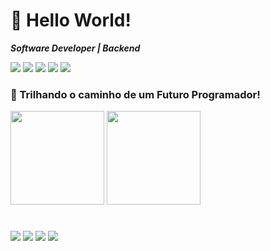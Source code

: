 # 👋 Hello World!
_**Software Developer | Backend**_

<div style="display: inline_block">
    <img aling="center" src="https://img.shields.io/badge/Java-ED8B00?style=for-the-badge&logo=openjdk&logoColor=white"/>
    <img aling="center" src="https://img.shields.io/badge/Python-14354C?style=for-the-badge&logo=python&logoColor=white"/>
    <img aling="center" src="https://img.shields.io/badge/Go-00ADD8?style=for-the-badge&logo=go&logoColor=white">
    <img aling="center" src="https://img.shields.io/badge/Flutter-02569B?style=for-the-badge&logo=flutter&logoColor=white">
    <img aling="center" src="https://img.shields.io/badge/Microsoft_Excel-217346?style=for-the-badge&logo=microsoft-excel&logoColor=white">
</div>

### 🚀 Trilhando o caminho de um Futuro Programador! 

<div>
    <a href="https://github.com/Nescafe07"><img height="150em" src=https://github-readme-stats.vercel.app/api?username=Nescafe07&show_icons=true&hide=contribs,prs&cache_seconds=86400&theme=algolia></a>
    <a href="https://github.com/Nescafe07"><img height="150em" src=https://github-readme-stats.vercel.app/api/top-langs/?username=Nescafe07&layout=compact&theme=algolia></a>
</div>

#

<a href="https://mail.google.com/mail/u/0/#inbox?compose=CllgCJTMXKLqckmkpJZLqXTvVDFXdBTvPqVZqGMVhLWXnJnrChFDTvGBfmJZrHDflRSMFfSDtlB"><img src="https://img.shields.io/badge/Gmail-D14836?style=for-the-badge&logo=gmail&logoColor=white"></a>
<a href=""><img src="https://img.shields.io/badge/Discord-7289DA?style=for-the-badge&logo=discord&logoColor=white"></a>
<a href="https://www.linkedin.com/in/iago-bortoluzzi-360a17286/"><img src="https://img.shields.io/badge/LinkedIn-0077B5?style=for-the-badge&logo=linkedin&logoColor=white"></a>
<a href="https://dev.to/iagobortoluzzi"><img src="https://img.shields.io/badge/dev.to-0A0A0A?style=for-the-badge&logo=devdotto&logoColor=white"></a>

<!-- https://dev.to/envoy_/150-badges-for-github-pnk -->
